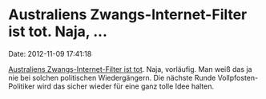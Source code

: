 Australiens Zwangs-Internet-Filter ist tot. Naja, \...
======================================================

Date: 2012-11-09 17:41:18

[Australiens Zwangs-Internet-Filter ist
tot](http://thenextweb.com/au/2012/11/09/finally-australias-controversial-mandatory-isp-filtering-is-off-the-table/).
Naja, vorläufig. Man weiß das ja nie bei solchen politischen
Wiedergängern. Die nächste Runde Vollpfosten-Politiker wird das sicher
wieder für eine ganz tolle Idee halten.
